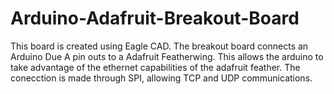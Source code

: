 # Arduino-Adafruit-Breakout-Board
This board is created using Eagle CAD. The breakout board connects an Arduino Due A pin outs to a Adafruit Featherwing. 
This allows the arduino to take advantage of the ethernet capabilities of the adafruit feather.
The conecction is made through SPI, allowing TCP and UDP communications.
